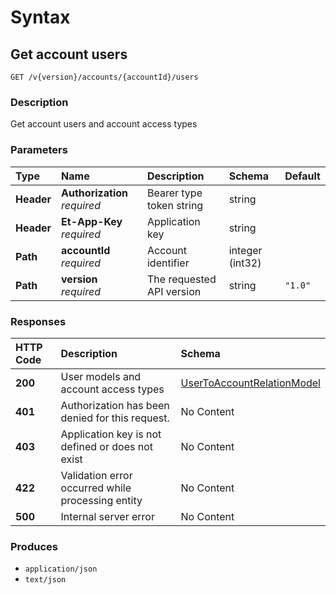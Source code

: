 # Syntax

## Get account users

```text
GET /v{version}/accounts/{accountId}/users
```

### Description

Get account users and account access types

### Parameters

| Type | Name | Description | Schema | Default |
| :--- | :--- | :--- | :--- | :--- |
| **Header** | **Authorization**   _required_ | Bearer type token string | string |  |
| **Header** | **Et-App-Key**   _required_ | Application key | string |  |
| **Path** | **accountId**   _required_ | Account identifier | integer \(int32\) |  |
| **Path** | **version**   _required_ | The requested API version | string | `"1.0"` |

### Responses

| HTTP Code | Description | Schema |
| :--- | :--- | :--- |
| **200** | User models and account access types | [UserToAccountRelationModel]() |
| **401** | Authorization has been denied for this request. | No Content |
| **403** | Application key is not defined or does not exist | No Content |
| **422** | Validation error occurred while processing entity | No Content |
| **500** | Internal server error | No Content |

### Produces

* `application/json`
* `text/json`

